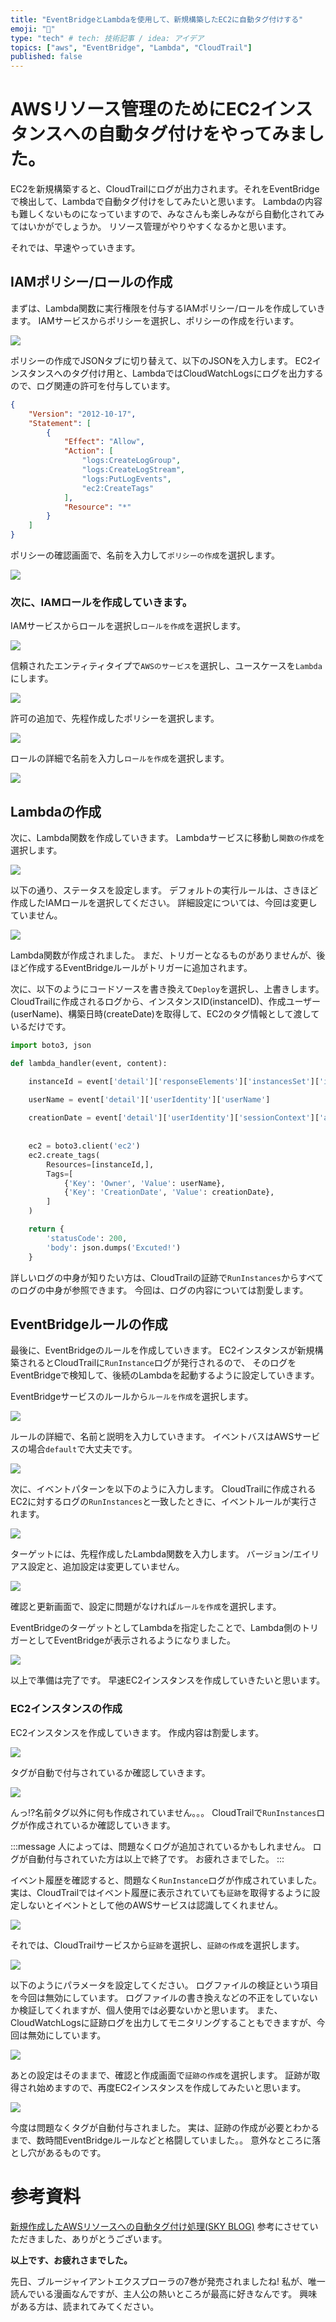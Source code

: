 ```yaml
---
title: "EventBridgeとLambdaを使用して、新規構築したEC2に自動タグ付けする"
emoji: "🐔"
type: "tech" # tech: 技術記事 / idea: アイデア
topics: ["aws", "EventBridge", "Lambda", "CloudTrail"]
published: false
---
```


# AWSリソース管理のためにEC2インスタンスへの自動タグ付けをやってみました。

EC2を新規構築すると、CloudTrailにログが出力されます。それをEventBridgeで検出して、Lambdaで自動タグ付けをしてみたいと思います。
Lambdaの内容も難しくないものになっていますので、みなさんも楽しみながら自動化されてみてはいかがでしょうか。
リソース管理がやりやすくなるかと思います。

それでは、早速やっていきます。

## IAMポリシー/ロールの作成

まずは、Lambda関数に実行権限を付与するIAMポリシー/ロールを作成していきます。
IAMサービスからポリシーを選択し、ポリシーの作成を行います。

![](https://storage.googleapis.com/zenn-user-upload/47c27b027d19-20221030.png)

ポリシーの作成でJSONタブに切り替えて、以下のJSONを入力します。
EC2インスタンスへのタグ付け用と、LambdaではCloudWatchLogsにログを出力するので、ログ関連の許可を付与しています。

```json:Automatic-Logging-Lambda-policy.json
{
    "Version": "2012-10-17",
    "Statement": [
        {
            "Effect": "Allow",
            "Action": [
                "logs:CreateLogGroup",
                "logs:CreateLogStream",
                "logs:PutLogEvents",
                "ec2:CreateTags"
            ],
            "Resource": "*"
        }
    ]
}
```

ポリシーの確認画面で、名前を入力して`ポリシーの作成`を選択します。

![](https://storage.googleapis.com/zenn-user-upload/14ee3f708dbe-20221030.png)

### 次に、IAMロールを作成していきます。

IAMサービスからロールを選択し`ロールを作成`を選択します。

![](https://storage.googleapis.com/zenn-user-upload/eb88967efff3-20221030.png)

信頼されたエンティティタイプで`AWSのサービス`を選択し、ユースケースを`Lambda`にします。

![](https://storage.googleapis.com/zenn-user-upload/d526dbfcfbe6-20221030.png)

許可の追加で、先程作成したポリシーを選択します。

![](https://storage.googleapis.com/zenn-user-upload/aad14d411a9b-20221030.png)

ロールの詳細で名前を入力し`ロールを作成`を選択します。

![](https://storage.googleapis.com/zenn-user-upload/b9c2ee9d2560-20221030.png)

## Lambdaの作成

次に、Lambda関数を作成していきます。
Lambdaサービスに移動し`関数の作成`を選択します。

![](https://storage.googleapis.com/zenn-user-upload/3ea8b8edc84c-20221030.png)

以下の通り、ステータスを設定します。
デフォルトの実行ルールは、さきほど作成したIAMロールを選択してください。
詳細設定については、今回は変更していません。

![](https://storage.googleapis.com/zenn-user-upload/83dca83758f9-20221030.png)

Lambda関数が作成されました。
まだ、トリガーとなるものがありませんが、後ほど作成するEventBridgeルールがトリガーに追加されます。

次に、以下のようにコードソースを書き換えて`Deploy`を選択し、上書きします。
CloudTrailに作成されるログから、インスタンスID(instanceID)、作成ユーザー(userName)、構築日時(createDate)を取得して、EC2のタグ情報として渡しているだけです。

```py
import boto3, json

def lambda_handler(event, content):

    instanceId = event['detail']['responseElements']['instancesSet']['items'][0]['instanceId']

    userName = event['detail']['userIdentity']['userName']
    
    creationDate = event['detail']['userIdentity']['sessionContext']['attributes']['creationDate'][:10]
    
    
    ec2 = boto3.client('ec2')
    ec2.create_tags(
        Resources=[instanceId,],
        Tags=[
            {'Key': 'Owner', 'Value': userName},
            {'Key': 'CreationDate', 'Value': creationDate},
        ]
    )

    return {
        'statusCode': 200,
        'body': json.dumps('Excuted!')
    }
```

詳しいログの中身が知りたい方は、CloudTrailの証跡で`RunInstances`からすべてのログの中身が参照できます。
今回は、ログの内容については割愛します。

## EventBridgeルールの作成

最後に、EventBridgeのルールを作成していきます。
EC2インスタンスが新規構築されるとCloudTrailに`RunInstance`ログが発行されるので、
そのログをEventBridgeで検知して、後続のLambdaを起動するように設定していきます。

EventBridgeサービスのルールから`ルールを作成`を選択します。

![](https://storage.googleapis.com/zenn-user-upload/29c77853d3ad-20221030.png)

ルールの詳細で、名前と説明を入力していきます。
イベントバスはAWSサービスの場合`default`で大丈夫です。

![](https://storage.googleapis.com/zenn-user-upload/ffb57a46acac-20221030.png)

次に、イベントパターンを以下のように入力します。
CloudTrailに作成されるEC2に対するログの`RunInstances`と一致したときに、イベントルールが実行されます。

![](https://storage.googleapis.com/zenn-user-upload/69e2cd2f0d49-20221030.png)

ターゲットには、先程作成したLambda関数を入力します。
バージョン/エイリアス設定と、追加設定は変更していません。

![](https://storage.googleapis.com/zenn-user-upload/29f131670116-20221030.png)

確認と更新画面で、設定に問題がなければ`ルールを作成`を選択します。

EventBridgeのターゲットとしてLambdaを指定したことで、Lambda側のトリガーとしてEventBridgeが表示されるようになりました。

![](https://storage.googleapis.com/zenn-user-upload/7d832add815f-20221030.png)

以上で準備は完了です。
早速EC2インスタンスを作成していきたいと思います。

### EC2インスタンスの作成

EC2インスタンスを作成していきます。
作成内容は割愛します。

![](https://storage.googleapis.com/zenn-user-upload/b7ed3f610343-20221030.png)

タグが自動で付与されているか確認していきます。

![](https://storage.googleapis.com/zenn-user-upload/2736385b3012-20221030.png)

んっ!?名前タグ以外に何も作成されていません。。。
CloudTrailで`RunInstances`ログが作成されているか確認していきます。

:::message
人によっては、問題なくログが追加されているかもしれません。
ログが自動付与されていた方は以上で終了です。
お疲れさまでした。
:::

イベント履歴を確認すると、問題なく`RunInstance`ログが作成されていました。
実は、CloudTrailではイベント履歴に表示されていても`証跡`を取得するように設定しないとイベントとして他のAWSサービスは認識してくれません。

![](https://storage.googleapis.com/zenn-user-upload/bfdd9d28e8af-20221030.png)

それでは、CloudTrailサービスから`証跡`を選択し、`証跡の作成`を選択します。

![](https://storage.googleapis.com/zenn-user-upload/731fdd50ad88-20221030.png)

以下のようにパラメータを設定してください。
ログファイルの検証という項目を今回は無効にしています。
ログファイルの書き換えなどの不正をしていないか検証してくれますが、個人使用では必要ないかと思います。
また、CloudWatchLogsに証跡ログを出力してモニタリングすることもできますが、今回は無効にしています。

![](https://storage.googleapis.com/zenn-user-upload/906100c364f1-20221030.png)

あとの設定はそのままで、確認と作成画面で`証跡の作成`を選択します。
証跡が取得され始めますので、再度EC2インスタンスを作成してみたいと思います。

![](https://storage.googleapis.com/zenn-user-upload/6aa9f15a3990-20221030.png)

今度は問題なくタグが自動付与されました。
実は、証跡の作成が必要とわかるまで、数時間EventBridgeルールなどと格闘していました。。
意外なところに落とし穴があるものです。

# 参考資料

[新規作成したAWSリソースへの自動タグ付け処理(SKY BLOG)](https://www.sky365.co.jp/blog/aws/aws-2.html)
参考にさせていただきました、ありがとうございます。

**以上です、お疲れさまでした。**

先日、ブルージャイアントエクスプローラの7巻が発売されましたね!
私が、唯一読んでいる漫画なんですが、主人公の熱いところが最高に好きなんです。
興味がある方は、読まれてみてください。

